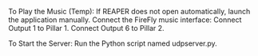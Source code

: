 To Play the Music (Temp):
    If REAPER does not open automatically, launch the application manually.
    Connect the FireFly music interface:
        Connect Output 1 to Pillar 1.
        Connect Output 6 to Pillar 2.

To Start the Server:
    Run the Python script named udpserver.py.
